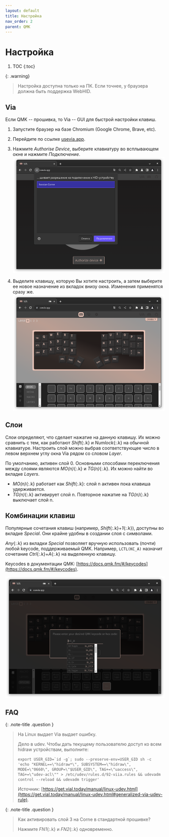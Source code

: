 ```yaml
---
layout: default
title: Настройка
nav_order: 2
parent: QMK
---
```


# Настройка

1. TOC
{:toc}

{: .warning}
> Настройка доступна только на ПК. Если точнее, у браузера должна быть поддержка WebHID.

## Via

Если QMK -- прошивка, то Via -- GUI для быстрой настройки клавиш.

1. Запустите браузер на базе Chromium (Google Chrome, Brave, etc).

2. Перейдите по ссылке [usevia.app](https://usevia.app/).

3. Нажмите *Authorise Device*, выберите клавиатуру во всплывающем окне и нажмите *Подключение*.
    ![](./authorise.png)

4. Выделите клавишу, которую Вы хотите настроить, а затем выберите ее новое назначение из вкладок внизу окна. Изменения применятся сразу же.
    ![](./via.png)

## Слои


Слои определяют, что сделает нажатие на данную клавишу. Их можно сравнить с тем, как работают *Shift*{:.k} и *Numlock*{:.k} на обычной клавиатуре. Настроить слой можно выбрав соответствующее число в левом верхнем углу окна Via рядом со словом *Layer*.

По умолчанию, активен слой 0. Основными способами переключения между слоями являются *MO(n)*{:.k} и *TG(n)*{:.k}. Их можно найти во вкладке *Layers*.

- *MO(n)*{:.k} работает как *Shift*{:.k}: слой n активен пока клавиша удерживается.
- *TG(n)*{:.k} активирует слой n. Повторное нажатие на *TG(n)*{:.k} выключает слой n.

## Комбинации клавиш

Популярные сочетания клавиш (например, *Shift*{:.k}+*1*{:.k}), доступны во вкладке *Special*. Они крайне удобны в создании слоя с символами.

*Any*{:.k} из вкладки *Special* позволяет вручную использовать (почти) любой keycode, поддерживаемый QMK. Например, `LCTL(KC_A)` назначит сочетание *Ctrl*{:.k}+*A*{:.k} на выделенную клавишу.

Keycodes в документации QMK: [https://docs.qmk.fm/#/keycodes](https://docs.qmk.fm/#/keycodes).

![](./any.png)

## FAQ

{: .note-title .question }
> На Linux выдает Via выдает ошибку.
>
> Дело в udev. Чтобы дать текущему пользователю доступ ко всем hidraw устройствам, выполните:
>
> ```
> export USER_GID=`id -g`; sudo --preserve-env=USER_GID sh -c 'echo "KERNEL==\"hidraw*\", SUBSYSTEM==\"hidraw\", MODE=\"0660\", GROUP=\"$USER_GID\", TAG+=\"uaccess\", TAG+=\"udev-acl\"" > /etc/udev/rules.d/92-viia.rules && udevadm control --reload && udevadm trigger'
> ```
>
> Источник: [https://get.vial.today/manual/linux-udev.html](https://get.vial.today/manual/linux-udev.html#generalized-via-udev-rule).

{: .note-title .question }
> Как активировать слой 3 на Corne в стандартной прошивке?
>
> Нажмите *FN1*{:.k} и *FN2*{:.k} одновременно.
